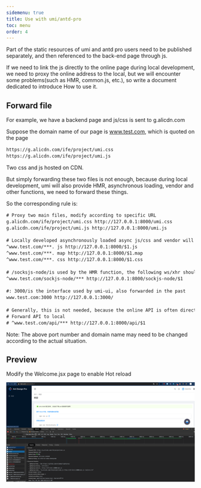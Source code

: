 ```yaml
---
sidemenu: true
title: Use with umi/antd-pro
toc: menu
order: 4
---
```

Part of the static resources of umi and antd pro users need to be published separately, and then referenced to the back-end page through js.


If we need to link the js directly to the online page during local development, we need to proxy the online address to the local, but we will encounter some problems(such as HMR, common.js, etc.), so write a document dedicated to introduce How to use it.

## Forward file

For example, we have a backend page and js/css is sent to g.alicdn.com


Suppose the domain name of our page is www.test.com, which is quoted on the page

```html
https://g.alicdn.com/ife/project/umi.css
https://g.alicdn.com/ife/project/umi.js
```

Two css and js hosted on CDN.


But simply forwarding these two files is not enough, because during local development, umi will also provide HMR, asynchronous loading, vendor and other functions, we need to forward these things.


So the corresponding rule is:

```html
# Proxy two main files, modify according to specific URL
g.alicdn.com/ife/project/umi.css http://127.0.0.1:8000/umi.css
g.alicdn.com/ife/project/umi.js http://127.0.0.1:8000/umi.js

# Locally developed asynchronously loaded async js/css and vendor will be loaded from/, so do the corresponding forwarding
^www.test.com/***. js http://127.0.0.1:8000/$1.js
^www.test.com/***. map http://127.0.0.1:8000/$1.map
^www.test.com/***. css http://127.0.0.1:8000/$1.css

# /socksjs-node/is used by the HMR function, the following ws/xhr should be forwarded
^www.test.com/sockjs-node/*** http://127.0.0.1:8000/sockjs-node/$1

#: 3000/is the interface used by umi-ui, also forwarded in the past
www.test.com:3000 http://127.0.0.1:3000/

# Generally, this is not needed, because the online API is often directly on the online API, but if necessary, you can add
# Forward API to local
# ^www.test.com/api/*** http://127.0.0.1:8000/api/$1
```

<Alert>
Note: The above port number and domain name may need to be changed according to the actual situation.
</Alert>

## Preview

Modify the Welcome.jsx page to enable Hot reload

![img](../imgs/use-with-umi.png)